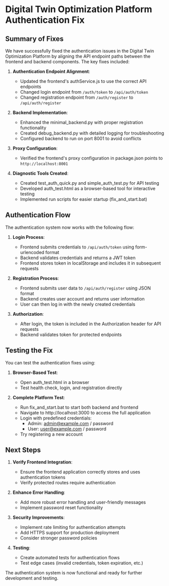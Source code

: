 # Digital Twin Optimization Platform Authentication Fix

## Summary of Fixes

We have successfully fixed the authentication issues in the Digital Twin Optimization Platform by aligning the API endpoint paths between the frontend and backend components. The key fixes included:

1. **Authentication Endpoint Alignment**:
   - Updated the frontend's authService.js to use the correct API endpoints
   - Changed login endpoint from `/auth/token` to `/api/auth/token`
   - Changed registration endpoint from `/auth/register` to `/api/auth/register`

2. **Backend Implementation**:
   - Enhanced the minimal_backend.py with proper registration functionality
   - Created debug_backend.py with detailed logging for troubleshooting
   - Configured backend to run on port 8001 to avoid conflicts

3. **Proxy Configuration**:
   - Verified the frontend's proxy configuration in package.json points to `http://localhost:8001`

4. **Diagnostic Tools Created**:
   - Created test_auth_quick.py and simple_auth_test.py for API testing
   - Developed auth_test.html as a browser-based tool for interactive testing
   - Implemented run scripts for easier startup (fix_and_start.bat)

## Authentication Flow

The authentication system now works with the following flow:

1. **Login Process**:
   - Frontend submits credentials to `/api/auth/token` using form-urlencoded format
   - Backend validates credentials and returns a JWT token
   - Frontend stores token in localStorage and includes it in subsequent requests

2. **Registration Process**:
   - Frontend submits user data to `/api/auth/register` using JSON format
   - Backend creates user account and returns user information 
   - User can then log in with the newly created credentials

3. **Authorization**:
   - After login, the token is included in the Authorization header for API requests
   - Backend validates token for protected endpoints

## Testing the Fix

You can test the authentication fixes using:

1. **Browser-Based Test**:
   - Open auth_test.html in a browser
   - Test health check, login, and registration directly

2. **Complete Platform Test**:
   - Run fix_and_start.bat to start both backend and frontend
   - Navigate to http://localhost:3000 to access the full application
   - Login with predefined credentials:
     - Admin: admin@example.com / password
     - User: user@example.com / password
   - Try registering a new account

## Next Steps

1. **Verify Frontend Integration**:
   - Ensure the frontend application correctly stores and uses authentication tokens
   - Verify protected routes require authentication

2. **Enhance Error Handling**:
   - Add more robust error handling and user-friendly messages
   - Implement password reset functionality

3. **Security Improvements**:
   - Implement rate limiting for authentication attempts
   - Add HTTPS support for production deployment
   - Consider stronger password policies

4. **Testing**:
   - Create automated tests for authentication flows
   - Test edge cases (invalid credentials, token expiration, etc.)

The authentication system is now functional and ready for further development and testing.
